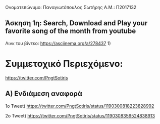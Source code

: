 Ονοματεπώνυμο: Παναγιωτόπουλος Σωτήρης
Α.Μ.: Π2017132



## Άσκηση 1η: Search, Download and Play your favorite song of the month from youtube

Λινκ του βίντεο: https://asciinema.org/a/278437
1)


# Συμμετοχικό Περιεχόμενο:
   https://twitter.com/PngtSotiris
    
## Α) Ενδιάμεση αναφορά

1o Tweet) https://twitter.com/PngtSotiris/status/1190300818223828992

2o Tweet) https://twitter.com/PngtSotiris/status/1190308356524838913
